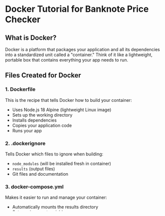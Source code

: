 # Docker Tutorial for Banknote Price Checker

## What is Docker?
Docker is a platform that packages your application and all its dependencies into a standardized unit called a "container." Think of it like a lightweight, portable box that contains everything your app needs to run.

## Files Created for Docker

### 1. Dockerfile
This is the recipe that tells Docker how to build your container:
- Uses Node.js 18 Alpine (lightweight Linux image)
- Sets up the working directory
- Installs dependencies
- Copies your application code
- Runs your app

### 2. .dockerignore
Tells Docker which files to ignore when building:
- `node_modules` (will be installed fresh in container)
- `results` (output files)
- Git files and documentation

### 3. docker-compose.yml
Makes it easier to run and manage your container:
- Automatically mounts the results directory
- Sets environment variables
- Handles container lifecycle

## How to Use Docker

### Prerequisites
1. Install Docker Desktop from [docker.com](https://www.docker.com/products/docker-desktop/)
2. Start Docker Desktop
3. Make sure Docker is running (check system tray)

### Method 1: Using Docker Compose (Recommended)

**Build and run in one command:**
```bash
docker-compose up --build
```

**Run without rebuilding (if already built):**
```bash
docker-compose up
```

**Run in background:**
```bash
docker-compose up -d
```

**Stop the container:**
```bash
docker-compose down
```

### Method 2: Using Docker Commands Directly

**Build the container:**
```bash
docker build -t banknote-price-checker .
```

**Run the container:**
```bash
docker run --rm -v "C:\Users\MrMiles\Desktop\JS\banknote_price_checker\results:/app/results" banknote-price-checker
```

**Note:** Replace the path with your actual project path.

## What Happens When You Run the Container

1. **Build Phase:**
   - Downloads Node.js 18 Alpine image
   - Installs your npm dependencies
   - Copies your application code
   - Creates the results directory

2. **Run Phase:**
   - Executes `npm start` (which runs `node index.js`)
   - Your app fetches data from banknote.lv
   - Generates JSON and HTML files
   - Saves results to the mounted volume

3. **Output:**
   - Results appear in your local `results/` folder
   - Container automatically stops when the script finishes

## Useful Docker Commands

**List all containers:**
```bash
docker ps -a
```

**List all images:**
```bash
docker images
```

**Remove old containers:**
```bash
docker container prune
```

**Remove old images:**
```bash
docker image prune
```

**View container logs:**
```bash
docker logs <container_name>
```

## Troubleshooting

### Container won't start
- Make sure Docker Desktop is running
- Check if the port 3000 is available (if you add a web interface later)
- Verify your `config.json` file is valid

### Can't see results
- Check that the volume mount path is correct
- Ensure the `results/` directory exists in your project
- Look for any error messages in the container logs

### Permission issues
- On Windows, make sure Docker has access to your drive
- Try running Docker Desktop as administrator

## Benefits of Docker

1. **Consistency:** Same environment everywhere
2. **Isolation:** Your app runs in its own container
3. **Portability:** Easy to move between machines
4. **Dependencies:** All dependencies are included
5. **Versioning:** Easy to manage different versions

## Next Steps

You can now:
- Schedule the container to run automatically
- Add a web interface to view results
- Deploy to cloud platforms
- Share your containerized app with others

## Example: Running on a Schedule

To run your container daily at 9 AM, you could use Windows Task Scheduler:

1. Create a batch file (`run-docker.bat`):
```batch
cd /d "C:\Users\MrMiles\Desktop\JS\banknote_price_checker"
docker-compose up --build
```

2. Set up Windows Task Scheduler to run this batch file daily at 9 AM

Your banknote price checker is now fully containerized and ready to run anywhere! 🐳
